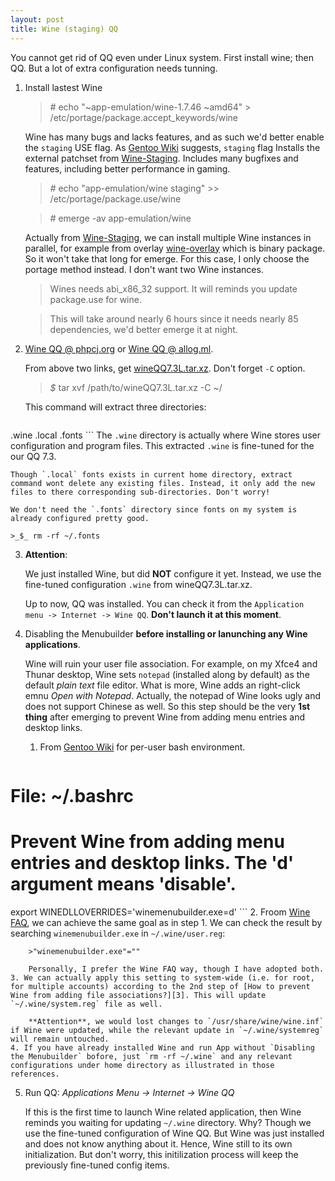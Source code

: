 ```yaml
---
layout: post
title: Wine (staging) QQ
---
```


You cannot get rid of QQ even under Linux system. First install wine; then QQ. But a lot of extra configuration needs tunning.

1. Install lastest Wine

    >_#_ echo "~app-emulation/wine-1.7.46 ~amd64" > /etc/portage/package.accept_keywords/wine

    Wine has many bugs and lacks features, and as such we'd better enable the `staging` USE flag. As [Gentoo Wiki][7] suggests, `staging` flag Installs the external patchset from [Wine-Staging][8]. Includes many bugfixes and features, including better performance in gaming.

    >_#_ echo "app-emulation/wine staging" >> /etc/portage/package.use/wine

    >_#_ emerge -av app-emulation/wine

    Actually from [Wine-Staging][8], we can install multiple Wine instances in parallel, for example from overlay [wine-overlay][9] which is binary package. So it won't take that long for emerge. For this case, I only choose the portage method instead. I don't want two Wine instances.

    > Wines needs abi\_x86_32 support. It will reminds you update package.use for wine.
    
    > This will take around nearly 6 hours since it needs nearly 85 dependencies, we'd better emerge it at night.
2. [Wine QQ @ phpcj.org][5] or [Wine QQ @ allog.ml][4].

    From above two links, get [wineQQ7.3L.tar.xz](/assets/wineQQ7.3L.tar.xz). Don't forget `-C` option.

    >_$_ tar xvf /path/to/wineQQ7.3L.tar.xz -C ~/

    This command will extract three directories:
    
    ```
.wine
.local
.fonts
    ```
    The `.wine` directory is actually where Wine stores user configuration and program files. This extracted `.wine` is fine-tuned for the our QQ 7.3.
    
    Though `.local` fonts exists in current home directory, extract command wont delete any existing files. Instead, it only add the new files to there corresponding sub-directories. Don't worry!
    
    We don't need the `.fonts` directory since fonts on my system is already configured pretty good.

    >_$_ rm -rf ~/.fonts
3. **Attention**:

    We just installed Wine, but did **NOT** configure it yet. Instead, we use the fine-tuned configuration `.wine` from wineQQ7.3L.tar.xz.

    Up to now, QQ was installed. You can check it from the `Application menu -> Internet -> Wine QQ`. **Don't launch it at this moment**.
4. Disabling the Menubuilder **before installing or lanunching any Wine applications**.

    Wine will ruin your user file association. For example, on my Xfce4 and Thunar desktop, Wine sets `notepad` (installed along by default) as the default *plain text* file editor. What is more, Wine adds an right-click emnu *Open with Notepad*. Actually, the notepad of Wine looks ugly and does not support Chinese as well. So this step should be the very **1st thing** after emerging to prevent Wine from adding menu entries and desktop links.
    1. From [Gentoo Wiki][1] for per-user bash environment.
    
        ```bash
# File: ~/.bashrc
# Prevent Wine from adding menu entries and desktop links. The 'd' argument means 'disable'.
export WINEDLLOVERRIDES='winemenubuilder.exe=d'
        ```
    2. Froom [Wine FAQ][2], we can achieve the same goal as in step 1. We can check the result by searching `winemenubuilder.exe` in `~/.wine/user.reg`:

        >"winemenubuilder.exe"=""

        Personally, I prefer the Wine FAQ way, though I have adopted both.
    3. We can actually apply this setting to system-wide (i.e. for root, for multiple accounts) according to the 2nd step of [How to prevent Wine from adding file associations?][3]. This will update `~/.wine/system.reg` file as well.

        **Attention**, we would lost changes to `/usr/share/wine/wine.inf` if Wine were updated, while the relevant update in `~/.wine/systemreg` will remain untouched.
    4. If you have already installed Wine and run App without `Disabling the Menubuilder` bofore, just `rm -rf ~/.wine` and any relevant configurations under home directory as illustrated in those references.
5. Run QQ: *Applications Menu -> Internet -> Wine QQ*

    If this is the first time to launch Wine related application, then Wine reminds you waiting for updating `~/.wine` directory. Why? Though we use the fine-tuned configuration of Wine QQ. But Wine was just installed and does not know anything about it. Hence, Wine still to its own initialization. But don't worry, this initilization process will keep the previously fine-tuned config items.

[1]: https://wiki.gentoo.org/wiki/Wine#Disabling_the_Menubuilder
[2]: http://wiki.winehq.org/FAQ?action=recall&rev=479#head-c847a3ded88bac0e61aae0037fa7dbd4c7ae042a
[3]: http://askubuntu.com/a/400430
[4]: http://allog.ml/linux/linux%E4%B8%8B%E5%AE%89%E8%A3%85qq%E7%9A%84%E5%8A%9E%E6%B3%95%EF%BC%882%EF%BC%89-2014%E5%B9%B45%E6%9C%8812%E6%9B%B4%E6%96%B0/
[5]: http://phpcj.org/wineqq/
[6]: http://askubuntu.com/q/323437
[7]: https://wiki.gentoo.org/wiki/Wine#Miscellaneous
[8]: https://wine-staging.com
[9]: https://github.com/NP-Hardass/wine-overlay